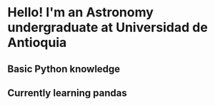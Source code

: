 # Hello! I'm an Astronomy undergraduate at Universidad de Antioquia

## Basic Python knowledge
## Currently learning pandas

